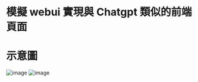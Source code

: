 # 模擬 webui 實現與 Chatgpt 類似的前端頁面

# 示意圖
![image](https://github.com/user-attachments/assets/50af3422-f6b3-4ad0-905e-37c1eb1855bd)
![image](https://github.com/user-attachments/assets/02078ef0-b207-461d-8684-fcc81b014671)

